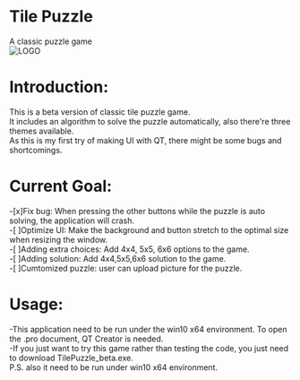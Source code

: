 # Tile Puzzle
A classic puzzle game  
![LOGO](./Logo.ico)

# Introduction:
This is a beta version of classic tile puzzle game.  
It includes an algorithm to solve the puzzle automatically, also there're three themes available.  
As this is my first try of making UI with QT, there might be some bugs and shortcomings.  

# Current Goal:
-[x]Fix bug: When pressing the other buttons while the puzzle is auto solving, the application will crash.  
-[ ]Optimize UI: Make the background and button stretch to the optimal size when resizing the window.  
-[ ]Adding extra choices: Add 4x4, 5x5, 6x6 options to the game.  
-[ ]Adding solution: Add 4x4,5x5,6x6 solution to the game.  
-[ ]Cumtomized puzzle: user can upload picture for the puzzle.  

# Usage:
-This application need to be run under the win10 x64 environment. To open the .pro document, QT Creator is needed.  
-If you just want to try this game rather than testing the code, you just need to download TilePuzzle_beta.exe.  
P.S. also it need to be run under win10 x64 environment.
